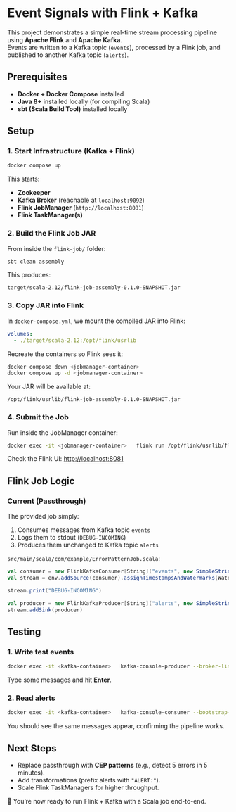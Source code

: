 # Event Signals with Flink + Kafka

This project demonstrates a simple real-time stream processing pipeline using **Apache Flink** and **Apache Kafka**.  
Events are written to a Kafka topic (`events`), processed by a Flink job, and published to another Kafka topic (`alerts`).  

## Prerequisites

- **Docker + Docker Compose** installed  
- **Java 8+** installed locally (for compiling Scala)  
- **sbt (Scala Build Tool)** installed locally  

## Setup

### 1. Start Infrastructure (Kafka + Flink)

```bash
docker compose up
```

This starts:
- **Zookeeper**
- **Kafka Broker** (reachable at `localhost:9092`)
- **Flink JobManager** (`http://localhost:8081`)
- **Flink TaskManager(s)**

### 2. Build the Flink Job JAR

From inside the `flink-job/` folder:

```bash
sbt clean assembly
```

This produces:

```
target/scala-2.12/flink-job-assembly-0.1.0-SNAPSHOT.jar
```

### 3. Copy JAR into Flink

In `docker-compose.yml`, we mount the compiled JAR into Flink:

```yaml
volumes:
  - ./target/scala-2.12:/opt/flink/usrlib
```

Recreate the containers so Flink sees it:

```bash
docker compose down <jobmanager-container>
docker compose up -d <jobmanager-container>
```

Your JAR will be available at:

```
/opt/flink/usrlib/flink-job-assembly-0.1.0-SNAPSHOT.jar
```

### 4. Submit the Job

Run inside the JobManager container:

```bash
docker exec -it <jobmanager-container>   flink run /opt/flink/usrlib/flink-job-assembly-0.1.0-SNAPSHOT.jar
```

Check the Flink UI: [http://localhost:8081](http://localhost:8081)

## Flink Job Logic

### Current (Passthrough)

The provided job simply:
1. Consumes messages from Kafka topic `events`
2. Logs them to stdout (`DEBUG-INCOMING`)
3. Produces them unchanged to Kafka topic `alerts`

`src/main/scala/com/example/ErrorPatternJob.scala`:

```scala
val consumer = new FlinkKafkaConsumer[String]("events", new SimpleStringSchema(), props)
val stream = env.addSource(consumer).assignTimestampsAndWatermarks(WatermarkStrategy.noWatermarks())

stream.print("DEBUG-INCOMING")

val producer = new FlinkKafkaProducer[String]("alerts", new SimpleStringSchema(), props)
stream.addSink(producer)
```

## Testing

### 1. Write test events

```bash
docker exec -it <kafka-container>   kafka-console-producer --broker-list kafka:9092 --topic events
```

Type some messages and hit **Enter**.

### 2. Read alerts

```bash
docker exec -it <kafka-container>   kafka-console-consumer --bootstrap-server kafka:9092 --topic alerts --from-beginning
```

You should see the same messages appear, confirming the pipeline works.

## Next Steps

- Replace passthrough with **CEP patterns** (e.g., detect 5 errors in 5 minutes).  
- Add transformations (prefix alerts with `"ALERT:"`).  
- Scale Flink TaskManagers for higher throughput.  

🚀 You’re now ready to run Flink + Kafka with a Scala job end-to-end.  
